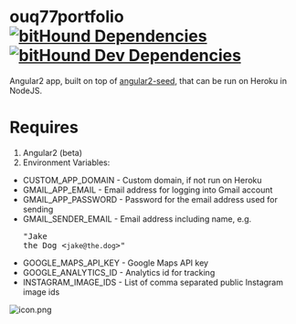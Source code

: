 ouq77portfolio [![bitHound Dependencies](https://www.bithound.io/github/ouq77/portfolio-web/badges/dependencies.svg)](https://www.bithound.io/github/ouq77/portfolio-web/portfolio-web-ng2/dependencies/npm) [![bitHound Dev Dependencies](https://www.bithound.io/github/ouq77/portfolio-web/badges/devDependencies.svg)](https://www.bithound.io/github/ouq77/portfolio-web/portfolio-web-ng2/dependencies/npm)
==============

Angular2 app, built on top of [angular2-seed](https://github.com/mgechev/angular2-seed), that can be run on Heroku in NodeJS. 

Requires
========
1. Angular2 (beta)
2. Environment Variables:
  * CUSTOM_APP_DOMAIN - Custom domain, if not run on Heroku
  * GMAIL_APP_EMAIL - Email address for logging into Gmail account
  * GMAIL_APP_PASSWORD - Password for the email address used for sending
  * GMAIL_SENDER_EMAIL - Email address including name, e.g. <pre>"Jake the Dog <`jake@the.dog`>"</pre>
  * GOOGLE_MAPS_API_KEY - Google Maps API key
  * GOOGLE_ANALYTICS_ID - Analytics id for tracking
  * INSTAGRAM_IMAGE_IDS - List of comma separated public Instagram image ids


![icon.png](https://portfolio.ouq77.kiwi/assets/images/manifesticons/eightbitme-192.png)
